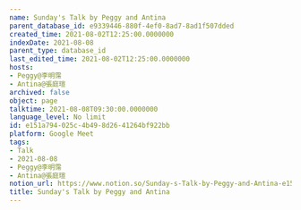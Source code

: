 ```yaml
---
name: Sunday's Talk by Peggy and Antina
parent_database_id: e9339446-880f-4ef0-8ad7-8ad1f507dded
created_time: 2021-08-02T12:25:00.0000000
indexDate: 2021-08-08
parent_type: database_id
last_edited_time: 2021-08-02T12:25:00.0000000
hosts:
- Peggy@李明霈
- Antina@張庭瑄
archived: false
object: page
talktime: 2021-08-08T09:30:00.0000000
language_level: No limit
id: e151a794-025c-4b49-8d26-41264bf922bb
platform: Google Meet
tags:
- Talk
- 2021-08-08
- Peggy@李明霈
- Antina@張庭瑄
notion_url: https://www.notion.so/Sunday-s-Talk-by-Peggy-and-Antina-e151a794025c4b498d2641264bf922bb
title: Sunday's Talk by Peggy and Antina
---
```








